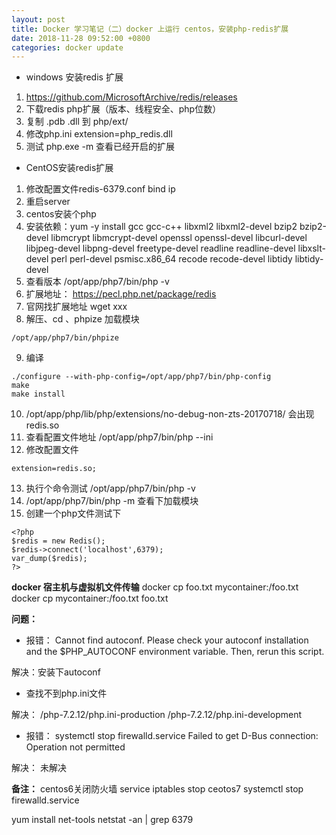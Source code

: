 ```yaml
---
layout: post
title: Docker 学习笔记（二）docker 上运行 centos，安装php-redis扩展
date: 2018-11-28 09:52:00 +0800
categories: docker update
---
```

+ windows 安装redis 扩展
1. https://github.com/MicrosoftArchive/redis/releases
2. 下载redis php扩展（版本、线程安全、php位数）
3. 复制 .pdb  .dll 到 php/ext/
4. 修改php.ini  extension=php_redis.dll
5. 测试  php.exe -m  查看已经开启的扩展

+ CentOS安装redis扩展
1. 修改配置文件redis-6379.conf
bind  ip
2. 重启server
3. centos安装个php
4. 安装依赖：yum -y install gcc gcc-c++ libxml2 libxml2-devel bzip2 bzip2-devel libmcrypt libmcrypt-devel openssl openssl-devel libcurl-devel libjpeg-devel libpng-devel freetype-devel readline readline-devel libxslt-devel perl perl-devel psmisc.x86_64 recode recode-devel libtidy libtidy-devel
5. 查看版本  /opt/app/php7/bin/php -v
6. 扩展地址： https://pecl.php.net/package/redis
7. 官网找扩展地址  wget xxx
8. 解压、cd 、phpize 加载模块
```
/opt/app/php7/bin/phpize
```
9. 编译
```
./configure --with-php-config=/opt/app/php7/bin/php-config
make
make install
```
10. /opt/app/php/lib/php/extensions/no-debug-non-zts-20170718/   会出现redis.so
11. 查看配置文件地址  /opt/app/php7/bin/php --ini
12. 修改配置文件
```
extension=redis.so;
```
13. 执行个命令测试 /opt/app/php7/bin/php -v
14. /opt/app/php7/bin/php -m 查看下加载模块
15. 创建一个php文件测试下

```
<?php
$redis = new Redis();
$redis->connect('localhost',6379);
var_dump($redis);
?>
```


**docker 宿主机与虚拟机文件传输**
docker cp foo.txt mycontainer:/foo.txt
docker cp mycontainer:/foo.txt foo.txt

**问题：**
+ 报错： Cannot find autoconf. Please check your autoconf installation and the
$PHP_AUTOCONF environment variable. Then, rerun this script.

解决：安装下autoconf

+ 查找不到php.ini文件

解决：
/php-7.2.12/php.ini-production
/php-7.2.12/php.ini-development

+ 报错：
systemctl stop firewalld.service
Failed to get D-Bus connection: Operation not permitted

解决： 未解决

**备注：**
centos6关闭防火墙  service iptables stop
ceotos7                  systemctl stop firewalld.service

yum install net-tools
netstat -an | grep 6379
